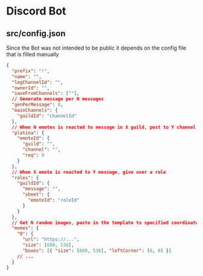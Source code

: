 # Discord Bot

## src/config.json

Since the Bot was not intended to be public it depends on the config file that is filled manually 

```json
{
  "prefix": "!",
  "name": "",
  "logChannelId": "",
  "ownerId": "",
  "saveFromChannels": [""],
  // Generate message per N messages
  "genPerMessage": 0,
  "mainChannels": {
    "guildId": "channelId"
  },
  // When N emotes is reacted to message in X guild, post to Y channel
  "platina": {
    "emoteId": {
      "guild": "",
      "channel": "",
      "req": 0
    }
  },
  // When X emote is reacted to Y message, give user a role
  "roles": {
    "guildId": {
      "message": "",
      "sheet": {
        "emoteId": "roleId"
      }
    }
  },
  // Get N random images, paste in the template to specified coordinates
  "memes": {
    "0": {
      "url": "https://...",
      "size": [680, 538],
      "boxes": [{ "size": [680, 538], "leftCorner": [0, 0] }]
    // ...
  }
}
```
